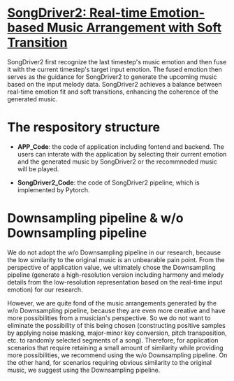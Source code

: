 # [SongDriver2: Real-time Emotion-based Music Arrangement with Soft Transition](https://doi.org/10.48550/arXiv.2305.08029)
SongDriver2 first recognize the last timestep's music emotion and then fuse it with the current timestep's target input emotion. The fused emotion then serves as the guidance for SongDriver2 to generate the upcoming music based on the input melody data. SongDriver2 achieves a balance between real-time emotion fit and soft transitions, enhancing the coherence of the generated music.


# The respository structure
* **APP_Code**: the code of application including fontend and backend. The users can interate with the application by selecting their current emotion and the generated music by SongDriver2 or the recommneded music will be played.

* **SongDriver2_Code**: the code of SongDriver2 pipeline, which is implemented by Pytorch.

# Downsampling pipeline & w/o Downsampling pipeline
We do not adopt the w/o Downsampling pipeline in our research, because the low similarity to the original music is an unbearable pain point. From the perspective of application value, we ultimately chose the Downsampling pipeline (generate a high-resolution version including harmony and melody details from the low-resolution representation based on the real-time input emotion) for our research. 

However, we are quite fond of the music arrangements generated by the w/o Downsampling pipeline, because they are even more creative and have more possibilities from a musician's perspective. So we do not want to eliminate the possibility of this being chosen (constructing positive samples by applying noise masking, major-minor key conversion, pitch transposition, etc. to randomly selected segments of a song). Therefore, for application scenarios that require retaining a small amount of similarity while providing more possibilities, we recommend using the w/o Downsampling pipeline. On the other hand, for scenarios requiring obvious similarity to the original music, we suggest using the Downsampling pipeline.
